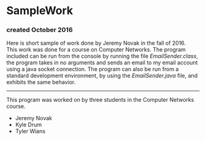 # SampleWork
### created October 2016

 Here is short sample of work done by Jeremy Novak in the fall of 2016.  
 This work was done for a course on Computer Networks. The program included can be run from the console by running the file _EmailSender.class_, the program takes in no arguments and sends an email to my email account using a java socket connection. The program can also be run from a standard development environment, by using the _EmailSender.java_ file, and exhibits the same behavior. 
 
 ---
 
 This program was worked on by three students in the Computer Networks course.
 * Jeremy Novak
 * Kyle Drum
 * Tyler Wians
